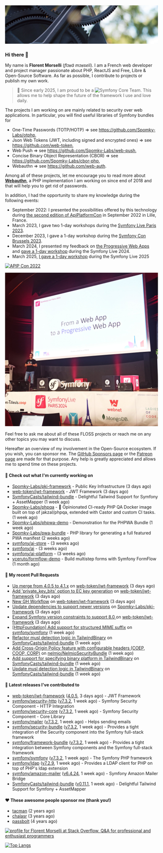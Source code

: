 ![Cover image](1.webp)

### Hi there 👋

My name is **Florent Morselli** (*flɔʁɑ̃ mɔʁseli*). I am a French web developer and project manager passionate about PHP, ReactJS and Free, Libre & Open-Source Software.
As far as possible, I contribute to projects or publish my own work.

> 🧡 Since early 2025, I am proud to be a ![Symfony Core Team](https://img.shields.io/badge/Symfony-Core%20Team-orange?style=flat-square&logo=symfony).
> This allows me to help shape the future of the framework I use and love daily.

The projects I am working on are mainly related to security over web applications. In particular, you will find useful libraries of Symfony bundles for
* One-Time Passwords (TOTP/HOTP) => see https://github.com/Spomky-Labs/otphp,
* Json Web Tokens (JWT, including signed and encrypted ones) => see https://github.com/web-token,
* Web Push => see https://github.com/Spomky-Labs/web-push,
* Concise Binary Object Representation (CBOR) => see https://github.com/Spomky-Labs/cbor-php,
* Webauthn => see https://github.com/web-auth.

Among all of these projects, let me encourage you to read more about [**Webauthn**](https://github.com/web-auth), a PHP implementation I am working on since end of 2018 and that will help you to get rid of passwords.

In addition, I had the opportunity to share my knowledge during the following events:

* September 2022: I presented the possibilities offered by this technology during [the second edition of ApiPlatformCon](https://youtu.be/Y2_0omg1CFk) in September 2022 in Lille, France.
* March 2023, I gave two 1-day workshops during the [Symfony Live Paris 2023](https://live.symfony.com/2023-paris/workshop/maximiser-la-securite-de-vos-applications-avec-le-bundle-security).
* December 2023, I gave a 1-day workshop during the [Symfony Con Brussels 2023](https://live.symfony.com/2023-brussels-con/workshop/road-to-safer-applications).
* March 2024, I presented my feedback on [the Progressive Web Apps](https://live.symfony.com/2024-paris/schedule/de-web-app-a-progressive-web-app) and [gave a 1-day workshop](https://live.symfony.com/2024-paris/workshop#securite-amelioree-et-webauthn-avec-symfony-2) during the Symfony Live 2024.
* March 2025, [I gave a 1-day workshop](https://live.symfony.com/2025-paris/) during the Symfony Live 2025

[![APIP Con 2022](https://user-images.githubusercontent.com/1091072/191684778-b9e26104-038d-45c2-a1b3-287233d15ecc.jpg)](https://api-platform.com/con/2022/conferences/webauthn-se-debarrasser-des-mots-de-passe-definitivement/)

[![Symfony Live 2024](Symfony%20Live%202024.png)](https://symfony.com/blog/symfonylive-paris-2024-from-web-app-to-progressive-web-app)


Feel free to ask me about all of these FLOSS projects or reach me on any other topics you may want to discuss.

Hereafter an overview of my involvement in the Open-Source ecosystem.
If you wish, you can sponsor me. The [GitHub Sponsors page](https://github.com/sponsors/Spomky/) or the [Patreon page](https://www.patreon.com/FlorentMorselli) are made for that purpose. Any help is greatly appreciated and allows me to spend time on these projects.

#### 👷 Check out what I'm currently working on

- [Spomky-Labs/pki-framework](https://github.com/Spomky-Labs/pki-framework) - Public Key Infrastructure (3 days ago)
- [web-token/jwt-framework](https://github.com/web-token/jwt-framework) - JWT Framework (3 days ago)
- [SymfonyCasts/tailwind-bundle](https://github.com/SymfonyCasts/tailwind-bundle) - Delightful Tailwind Support for Symfony &#43; AssetMapper (1 week ago)
- [Spomky-Labs/phpqa](https://github.com/Spomky-Labs/phpqa) - 🐘 Opinionated CI-ready PHP QA Docker image built on top of jakzal/phpqa, extended with Castor and custom CI tasks. (1 week ago)
- [Spomky-Labs/phpwa-demo](https://github.com/Spomky-Labs/phpwa-demo) - Demonstration for the PHPWA Bundle (1 week ago)
- [Spomky-Labs/pwa-bundle](https://github.com/Spomky-Labs/pwa-bundle) - PHP library for generating a full featured PWA manifest (2 weeks ago)
- [symfony/ai-store](https://github.com/symfony/ai-store) -  (3 weeks ago)
- [symfony/ai](https://github.com/symfony/ai) -  (3 weeks ago)
- [symfony/ai-platform](https://github.com/symfony/ai-platform) -  (3 weeks ago)
- [yceruto/formflow-demo](https://github.com/yceruto/formflow-demo) - Build multistep forms with Symfony FormFlow (1 month ago)

#### 🔨 My recent Pull Requests

- [Up merge from 4.0.5 to 4.1.x](https://github.com/web-token/jwt-framework/pull/631) on [web-token/jwt-framework](https://github.com/web-token/jwt-framework) (3 days ago)
- [Add &#39;private_key_bits&#39; option to EC key generation](https://github.com/web-token/jwt-framework/pull/630) on [web-token/jwt-framework](https://github.com/web-token/jwt-framework) (3 days ago)
- [New GH Workflow](https://github.com/web-token/jwt-framework/pull/629) on [web-token/jwt-framework](https://github.com/web-token/jwt-framework) (3 days ago)
- [Update dependencies to support newer versions](https://github.com/Spomky-Labs/pki-framework/pull/68) on [Spomky-Labs/pki-framework](https://github.com/Spomky-Labs/pki-framework) (3 days ago)
- [Expand Symfony version constraints to support 8.0 ](https://github.com/web-token/jwt-framework/pull/628) on [web-token/jwt-framework](https://github.com/web-token/jwt-framework) (3 days ago)
- [[HttpFoundation] Add support for structured MIME suffix](https://github.com/symfony/symfony/pull/61267) on [symfony/symfony](https://github.com/symfony/symfony) (1 week ago)
- [Refactor musl detection logic in TailwindBinary](https://github.com/SymfonyCasts/tailwind-bundle/pull/112) on [SymfonyCasts/tailwind-bundle](https://github.com/SymfonyCasts/tailwind-bundle) (1 week ago)
- [Add Cross-Origin Policy feature with configurable headers (COEP, COOP, CORP)](https://github.com/nelmio/NelmioSecurityBundle/pull/372) on [nelmio/NelmioSecurityBundle](https://github.com/nelmio/NelmioSecurityBundle) (1 week ago)
- [Add support for specifying binary platform in TailwindBinary](https://github.com/SymfonyCasts/tailwind-bundle/pull/110) on [SymfonyCasts/tailwind-bundle](https://github.com/SymfonyCasts/tailwind-bundle) (1 week ago)
- [Update musl detection logic in TailwindBinary](https://github.com/SymfonyCasts/tailwind-bundle/pull/109) on [SymfonyCasts/tailwind-bundle](https://github.com/SymfonyCasts/tailwind-bundle) (1 week ago)

#### 🔭 Latest releases I've contributed to

- [web-token/jwt-framework](https://github.com/web-token/jwt-framework) ([4.0.5](https://github.com/web-token/jwt-framework/releases/tag/4.0.5), 3 days ago) - JWT Framework
- [symfony/security-http](https://github.com/symfony/security-http) ([v7.3.2](https://github.com/symfony/security-http/releases/tag/v7.3.2), 1 week ago) - Symfony Security Component - HTTP Integration
- [symfony/security-core](https://github.com/symfony/security-core) ([v7.3.2](https://github.com/symfony/security-core/releases/tag/v7.3.2), 1 week ago) - Symfony Security Component - Core Library
- [symfony/mailer](https://github.com/symfony/mailer) ([v7.3.2](https://github.com/symfony/mailer/releases/tag/v7.3.2), 1 week ago) - Helps sending emails
- [symfony/security-bundle](https://github.com/symfony/security-bundle) ([v7.3.2](https://github.com/symfony/security-bundle/releases/tag/v7.3.2), 1 week ago) - Provides a tight integration of the Security component into the Symfony full-stack framework
- [symfony/framework-bundle](https://github.com/symfony/framework-bundle) ([v7.3.2](https://github.com/symfony/framework-bundle/releases/tag/v7.3.2), 1 week ago) - Provides a tight integration between Symfony components and the Symfony full-stack framework
- [symfony/symfony](https://github.com/symfony/symfony) ([v7.3.2](https://github.com/symfony/symfony/releases/tag/v7.3.2), 1 week ago) - The Symfony PHP framework
- [symfony/ldap](https://github.com/symfony/ldap) ([v7.2.9](https://github.com/symfony/ldap/releases/tag/v7.2.9), 1 week ago) - Provides a LDAP client for PHP on top of PHP&#39;s ldap extension
- [symfony/amazon-mailer](https://github.com/symfony/amazon-mailer) ([v6.4.24](https://github.com/symfony/amazon-mailer/releases/tag/v6.4.24), 1 week ago) - Symfony Amazon Mailer Bridge
- [SymfonyCasts/tailwind-bundle](https://github.com/SymfonyCasts/tailwind-bundle) ([v0.11.1](https://github.com/SymfonyCasts/tailwind-bundle/releases/tag/v0.11.1), 1 week ago) - Delightful Tailwind Support for Symfony &#43; AssetMapper

#### ❤️ These awesome people sponsor me (thank you!)

- [tacman](https://github.com/tacman) (2 years ago)
- [chalasr](https://github.com/chalasr) (3 years ago)
- [passbolt](https://github.com/passbolt) (4 years ago)

<a href="https://stackoverflow.com/users/2157818/florent-morselli"><img src="https://stackoverflow.com/users/flair/2157818.png" width="208" height="58" alt="profile for Florent Morselli at Stack Overflow, Q&amp;A for professional and enthusiast programmers" title="profile for Florent Morselli at Stack Overflow, Q&amp;A for professional and enthusiast programmers"></a>

[![Top Langs](https://wakatime.com/share/@Spomky/aa41d408-c524-4a5f-936d-0b9446698abd.svg)](https://wakatime.com/@Spomky)
